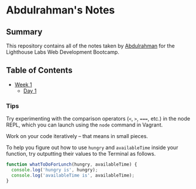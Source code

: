 # Abdulrahman's Notes

## Summary

This repository contains all of the notes taken by [Abdulrahman](https://github.com/Shacback05/) for the Lighthouse Labs Web Development Bootcamp.

## Table of Contents

- [Week 1](/W1)
  - [Day 1](/W1/Day_1)

### Tips

Try experimenting with the comparison operators (`<`, `>`, `===`, etc.) in the node REPL, which you can launch using the `node` command in Vagrant.

Work on your code iteratively – that means in small pieces.

To help you figure out how to use `hungry` and `availableTime` inside your function, try outputting their values to the Terminal as follows.

```javascript
function whatToDoForLunch(hungry, availableTime) {
  console.log('hungry is', hungry);
  console.log('availableTime is', availableTime);
}
```
